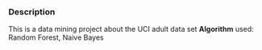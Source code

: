 ### Description 
This is a data mining project about the UCI adult data set
**Algorithm** used: Random Forest, Naive Bayes 
